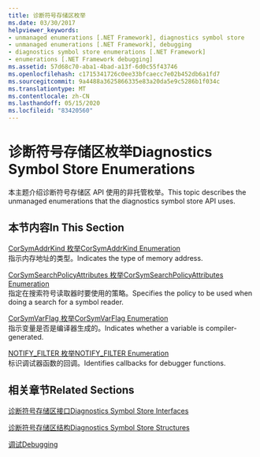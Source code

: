 ```yaml
---
title: 诊断符号存储区枚举
ms.date: 03/30/2017
helpviewer_keywords:
- unmanaged enumerations [.NET Framework], diagnostics symbol store
- unmanaged enumerations [.NET Framework], debugging
- diagnostics symbol store enumerations [.NET Framework]
- enumerations [.NET Framework debugging]
ms.assetid: 57d68c70-aba1-4bad-a13f-6d0c55f43746
ms.openlocfilehash: c1715341726c0ee33bfcaecc7e02b452db6a1fd7
ms.sourcegitcommit: 9a4488a3625866335e83a20da5e9c5286b1f034c
ms.translationtype: MT
ms.contentlocale: zh-CN
ms.lasthandoff: 05/15/2020
ms.locfileid: "83420560"
---
```

# <a name="diagnostics-symbol-store-enumerations"></a><span data-ttu-id="8c53e-102">诊断符号存储区枚举</span><span class="sxs-lookup"><span data-stu-id="8c53e-102">Diagnostics Symbol Store Enumerations</span></span>
<span data-ttu-id="8c53e-103">本主题介绍诊断符号存储区 API 使用的非托管枚举。</span><span class="sxs-lookup"><span data-stu-id="8c53e-103">This topic describes the unmanaged enumerations that the diagnostics symbol store API uses.</span></span>  
  
## <a name="in-this-section"></a><span data-ttu-id="8c53e-104">本节内容</span><span class="sxs-lookup"><span data-stu-id="8c53e-104">In This Section</span></span>  
 [<span data-ttu-id="8c53e-105">CorSymAddrKind 枚举</span><span class="sxs-lookup"><span data-stu-id="8c53e-105">CorSymAddrKind Enumeration</span></span>](corsymaddrkind-enumeration.md)  
 <span data-ttu-id="8c53e-106">指示内存地址的类型。</span><span class="sxs-lookup"><span data-stu-id="8c53e-106">Indicates the type of memory address.</span></span>  
  
 [<span data-ttu-id="8c53e-107">CorSymSearchPolicyAttributes 枚举</span><span class="sxs-lookup"><span data-stu-id="8c53e-107">CorSymSearchPolicyAttributes Enumeration</span></span>](corsymsearchpolicyattributes-enumeration.md)  
 <span data-ttu-id="8c53e-108">指定在搜索符号读取器时要使用的策略。</span><span class="sxs-lookup"><span data-stu-id="8c53e-108">Specifies the policy to be used when doing a search for a symbol reader.</span></span>  
  
 [<span data-ttu-id="8c53e-109">CorSymVarFlag 枚举</span><span class="sxs-lookup"><span data-stu-id="8c53e-109">CorSymVarFlag Enumeration</span></span>](corsymvarflag-enumeration.md)  
 <span data-ttu-id="8c53e-110">指示变量是否是编译器生成的。</span><span class="sxs-lookup"><span data-stu-id="8c53e-110">Indicates whether a variable is compiler-generated.</span></span>  
  
 [<span data-ttu-id="8c53e-111">NOTIFY_FILTER 枚举</span><span class="sxs-lookup"><span data-stu-id="8c53e-111">NOTIFY_FILTER Enumeration</span></span>](notify-filter-enumeration.md)  
 <span data-ttu-id="8c53e-112">标识调试器函数的回调。</span><span class="sxs-lookup"><span data-stu-id="8c53e-112">Identifies callbacks for debugger functions.</span></span>  
  
## <a name="related-sections"></a><span data-ttu-id="8c53e-113">相关章节</span><span class="sxs-lookup"><span data-stu-id="8c53e-113">Related Sections</span></span>  
 [<span data-ttu-id="8c53e-114">诊断符号存储区接口</span><span class="sxs-lookup"><span data-stu-id="8c53e-114">Diagnostics Symbol Store Interfaces</span></span>](diagnostics-symbol-store-interfaces.md)  
  
 [<span data-ttu-id="8c53e-115">诊断符号存储区结构</span><span class="sxs-lookup"><span data-stu-id="8c53e-115">Diagnostics Symbol Store Structures</span></span>](diagnostics-symbol-store-structures.md)  
  
 [<span data-ttu-id="8c53e-116">调试</span><span class="sxs-lookup"><span data-stu-id="8c53e-116">Debugging</span></span>](../debugging/index.md)
